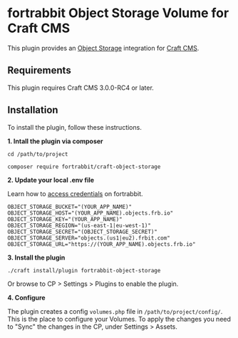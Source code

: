 fortrabbit Object Storage Volume for Craft CMS
==============================================

This plugin provides an [Object Storage](https://help.fortrabbit.com/object-storage) integration for [Craft CMS](https://craftcms.com/).


## Requirements

This plugin requires Craft CMS 3.0.0-RC4 or later.


## Installation

To install the plugin, follow these instructions.


**1. Intall the plugin via composer**

```
cd /path/to/project

composer require fortrabbit/craft-object-storage
```

**2. Update your local .env file** 

Learn how to [access credentials](https://help.fortrabbit.com/object-storage#toc-obtaining-credentials) on fortrabbit.

```
OBJECT_STORAGE_BUCKET="(YOUR_APP_NAME)"
OBJECT_STORAGE_HOST="(YOUR_APP_NAME).objects.frb.io"
OBJECT_STORAGE_KEY="(YOUR_APP_NAME)"
OBJECT_STORAGE_REGION="(us-east-1|eu-west-1)"
OBJECT_STORAGE_SECRET="(OBJECT_STORAGE_SECRET)"
OBJECT_STORAGE_SERVER="objects.(us1|eu2).frbit.com"
OBJECT_STORAGE_URL="https://(YOUR_APP_NAME).objects.frb.io"
```

**3. Install the plugin**
```
./craft install/plugin fortrabbit-object-storage
```

Or browse to  CP > Settings > Plugins to enable the plugin.


**4. Configure**

The plugin creates a config `volumes.php` file in `/path/to/project/config/`. This is the place to configure your Volumes.
To apply the changes you need to "Sync" the changes in the CP, under Settings > Assets.


